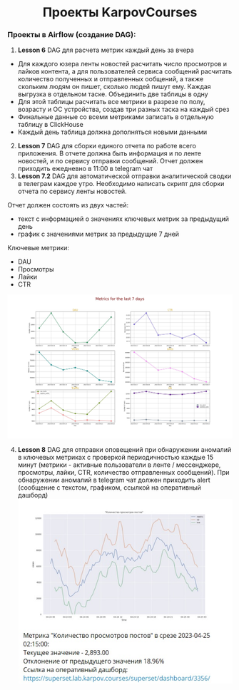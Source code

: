 <h1 align="center"> Проекты KarpovCourses </h1>
<h3 align="left">Проекты в Airflow (создание DAG):</h3>

1. __Lesson 6__ DAG для расчета метрик каждый день за вчера

* Для каждого юзера ленты новостей расчитать число просмотров и лайков контента, а для пользователей сервиса сообщений  расчитать количество полученных и отправленных ообщений,
а также скольким людям он пишет, сколько людей пишут ему. Каждая выгрузка в отдельном таске. Объединить две таблицы в одну
* Для этой таблицы расчитать все метрики в разрезе по полу, возрасту и ОС устройства, создав три разных таска на каждый срез
* Финальные данные со всеми метриками записать в отдельную таблицу в ClickHouse
* Каждый день таблица должна дополняться новыми данными

2. __Lesson 7__ DAG для сборки единого отчета по работе всего приложения. В отчете должна быть информация и по ленте новостей, и по сервису отправки сообщений. Отчет должен приходить ежедневно в 11:00 в telegram чат
3. __Lesson 7.2__  DAG для автоматической отправки аналитической сводки в телеграм каждое утро. Необходимо написать скрипт для сборки отчета по сервису ленты новостей. 

Отчет должен состоять из двух частей:
* текст с информацией о значениях ключевых метрик за предыдущий день
* график с значениями метрик за предыдущие 7 дней

Ключевые метрики: 
* DAU 
* Просмотры
* Лайки
* CTR

![Lesson 7.2](https://github.com/MaryiaSolomatina/Portfolio/blob/bcacd20a0066a0578291ea266ba9210c3482de66/KarpovCourses/AirFlow%20DAGs/Lesson7.2_telegram_bot.jpg)

4. __Lesson 8__ DAG для отправки оповещений при обнаружении аномалий в ключевых метриках с проверкой периодичностью каждые 15 минут (метрики - активные пользователи в ленте / мессенджере, просмотры, лайки, CTR, количество отправленных сообщений). При обнаружении аномалий в telegram чат должен приходить alert (сообщение с текстом, графиком, ссылкой на оперативный дашборд)
![Lesson 8](https://github.com/MaryiaSolomatina/Portfolio/blob/bcacd20a0066a0578291ea266ba9210c3482de66/KarpovCourses/AirFlow%20DAGs/Lesson8_alerts.jpg)
